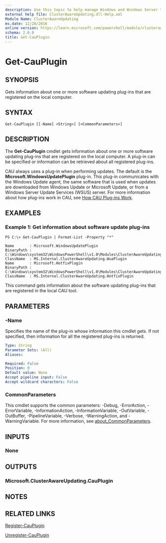 ```yaml
---
description: Use this topic to help manage Windows and Windows Server technologies with Windows PowerShell.
external help file: ClusterAwareUpdating.dll-Help.xml
Module Name: ClusterAwareUpdating
ms.date: 12/20/2016
online version: https://learn.microsoft.com/powershell/module/clusterawareupdating/get-cauplugin?view=windowsserver2019-ps&wt.mc_id=ps-gethelp
schema: 2.0.0
title: Get-CauPlugin
---
```


# Get-CauPlugin

## SYNOPSIS
Gets information about one or more software updating plug-ins that are registered on the local computer.

## SYNTAX

```
Get-CauPlugin [[-Name] <String>] [<CommonParameters>]
```

## DESCRIPTION
The **Get-CauPlugin** cmdlet gets information about one or more software updating plug-ins that are registered on the local computer.
A plug-in can be specified or information can be retrieved about all registered plug-ins.

CAU always uses a plug-in when performing updates.
The default is the **Microsoft.WindowsUpdatePlugin** plug-in.
This plug-in communicates with the Windows Update agent, the same software that is used when updates are downloaded from Windows Update or Microsoft Update, or from a Windows Server Update Services (WSUS) server.
For more information about how plug-ins work in CAU, see [How CAU Plug-ins Work](https://go.microsoft.com/fwlink/p/?LinkId=235333).

## EXAMPLES

### Example 1: Get information about software update plug-ins
```
PS C:\> Get-CauPlugin | Format-List -Property "*"

Name       : Microsoft.WindowsUpdatePlugin
BinaryPath : C:\Windows\system32\WindowsPowerShell\v1.0\Modules\ClusterAwareUpdating\ClusterAwareUpdating.dll
ClassName  : MS.Internal.ClusterAwareUpdating.WuaPlugin
Name       : Microsoft.HotfixPlugin
BinaryPath : C:\Windows\system32\WindowsPowerShell\v1.0\Modules\ClusterAwareUpdating\ClusterAwareUpdating.dll
ClassName  : MS.Internal.ClusterAwareUpdating.HotfixPlugin
```

This command gets information about the software updating plug-ins that are registered in the local CAU tool.

## PARAMETERS

### -Name
Specifies the name of the plug-in whose information this cmdlet gets.
If not specified, then information for all the registered plug-ins is returned.

```yaml
Type: String
Parameter Sets: (All)
Aliases: 

Required: False
Position: 0
Default value: None
Accept pipeline input: False
Accept wildcard characters: False
```

### CommonParameters
This cmdlet supports the common parameters: -Debug, -ErrorAction, -ErrorVariable, -InformationAction, -InformationVariable, -OutVariable, -OutBuffer, -PipelineVariable, -Verbose, -WarningAction, and -WarningVariable. For more information, see [about_CommonParameters](https://go.microsoft.com/fwlink/?LinkID=113216).

## INPUTS

### None

## OUTPUTS

### Microsoft.ClusterAwareUpdating.CauPlugin

## NOTES

## RELATED LINKS

[Register-CauPlugin](./Register-CauPlugin.md)

[Unregister-CauPlugin](./Unregister-CauPlugin.md)

